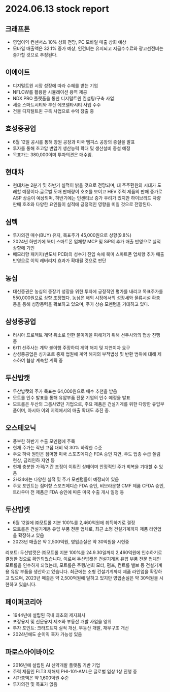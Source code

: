 # 2024.06.13 stock report
## 크래프톤
- 영업이익 컨센서스 10% 상회 전망, PC 모바일 매출 상회 예상
- 모바일 매출액은 32.1% 증가 예상, 인건비는 유지되고 지급수수료와 광고선전비는 증가할 것으로 추정된다.
## 이에이트
- 디지털트윈 시장 성장에 따라 수혜를 받는 기업
- NFLOW를 활용한 시뮬레이션 용역 제공
- NDX PRO 플랫폼을 통한 디지털트윈 컨설팅/구축 사업
- 세종 스마트시티와 부산 에코델타시티 사업 수주
- 건물 디지털트윈 구축 사업으로 수익 창출 중
## 효성중공업
- 6월 12일 공시를 통해 창원 공장과 미국 멤피스 공장의 증설을 발표
- 투자를 통해 초고압 변압기 생산능력 확대 및 생산설비 증설 예정
- 목표가는 380,000이며 투자의견은 매수임.
## 현대차
- 현대차는 2분기 및 하반기 실적이 밝을 것으로 전망되며, 대 주주환원의 시대가 도래할 예정이다.글로벌 도매 판매량이 호조를 보이고 HEV 주력 제품의 판매 증가로 ASP 상승이 예상되며, 하반기에는 인센티브 증가 우려가 있지만 하이브리드 차량 판매 호조와 다양한 요인들이 실적에 긍정적인 영향을 미칠 것으로 전망된다.
## 심텍
- 투자의견 매수(BUY) 유지, 목표주가 45,000원으로 상향(9.8%)
- 2024년 하반기에 북미 스마트폰 업체향 MCP 및 SiP의 추가 매출 반영으로 실적 상향에 기인
- 메모리향 패키지(반도체 PCB)의 성수기 진입 속에 북미 스마트폰 업체향 추가 매출 반영으로 이익 레버리지 효과가 확대될 것으로 판단
## 농심
- 대신증권은 농심의 중장기 성장을 위한 투자에 긍정적인 평가를 내리고 목표주가를 550,000원으로 상향 조정했다. 농심은 해외 시장에서의 성장세와 물류시설 확충 등을 통해 성장동력을 확보하고 있으며, 주가 상승 모멘텀을 기대하고 있다.
## 삼성중공업
- 러시아 프로젝트 계약 취소로 인한 불이익을 피해가기 위해 선주사와의 협상 진행 중
- 6/11 선주사는 계약 불이행 주장하여 계약 해지 및 지연이자 요구
- 삼성중공업은 싱가포르 중재 법원에 계약 해지의 부적법성 및 반환 범위에 대해 제소하여 협상 계속할 계획 중
## 두산밥캣
- 두산밥캣의 주가 목표는 64,000원으로 매수 추천을 받음
- 모트롤 인수 발표를 통해 유압부품 전문 기업의 인수 예정을 발표
- 모트롤은 두산의 그룹사였던 기업으로, 주요 제품은 건설기계를 위한 다양한 유압부품이며, 아시아 이외 지역에서의 매출 확대도 추진 중.
## 오스테오닉
- 풍부한 하반기 수출 모멘텀에 주목
- 현재 주가는 작년 고점 대비 약 30% 하락한 수준
- 주요 하락 원인은 짐머향 미국 스포츠메디슨 FDA 승인 지연, 주도 업종 수급 쏠림 현상, 금리인하 지연 등
- 현재 충분한 가격/기간 조정이 이뤄진 상태이며 안정적인 주가 회복을 기대할 수 있음
- 2H24에는 다양한 실적 및 주가 모멘텀들이 예정되어 있음
- 주요 포인트는 짐머향 스포츠메디슨 FDA 승인, 비브라운향 CMF 제품 CFDA 승인, 트라우마 전 제품군 FDA 승인에 따른 미국 수출 개시 일정 등
## 두산밥캣
- 6월 12일에 ㈜모트롤 지분 100%를 2,460억원에 취득하기로 결정
- 모트롤은 건설기계용 유압 부품 전문 업체로, 최근 소형 건설기계까지 제품 라인업을 확장하고 있음
- 2023년 매출은 약 2,500억원, 영업손실은 약 30억원을 시현중

리포트:
두산밥캣은 ㈜모트롤 지분 100%를 24.9.30일까지 2,460억원에 인수하기로 결정한 것으로 확인되었습니다. 이로써 두산밥캣은 건설기계용 유압 부품 전문 업체인 모트롤을 인수하게 되었는데, 모트롤은 주행/선회 모터, 펌프, 컨트롤 밸브 등 건설기계용 유압 부품을 생산하고 있습니다. 최근에는 소형 건설기계까지 제품 라인업을 확장하고 있으며, 2023년 매출은 약 2,500억원에 달하고 있지만 영업손실은 약 30억원을 시현하고 있습니다.
## 페이퍼코리아
- 1944년에 설립된 국내 최초의 제지회사
- 포장용지 및 신문용지 제조와 부동산 개발 사업을 영위
- 투자 포인트: 크라프트지 실적 개선, 부동산 개발, 재무구조 개선
- 2024년에도 순이익 흑자 가능성 있음
## 파로스아이바이오
- 2016년에 설립된 AI 신약개발 플랫폼 기반 기업
- 주력 제품인 FLT3 저해제 PHI-101-AML은 글로벌 임상 1상 진행 중
- 시가총액은 약 1,600억원 수준
- 투자의견 및 목표가 없음